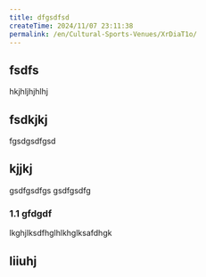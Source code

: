 ```yaml
---
title: dfgsdfsd
createTime: 2024/11/07 23:11:38
permalink: /en/Cultural-Sports-Venues/XrDiaT1o/
---
```


## fsdfs
hkjhljhjhlhj
## fsdkjkj

fgsdgsdfgsd

## kjjkj

gsdfgsdfgs
gsdfgsdfg

### 1.1 gfdgdf


lkghjlksdfhglhlkhglksafdhgk

## liiuhj


